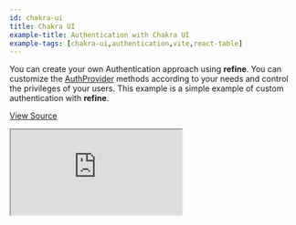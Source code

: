 ```yaml
---
id: chakra-ui
title: Chakra UI
example-title: Authentication with Chakra UI
example-tags: [chakra-ui,authentication,vite,react-table]
---
```


You can create your own Authentication approach using **refine**. You can customize the [AuthProvider](/docs/api-reference/core/providers/auth-provider/) methods according to your needs and control the privileges of your users. This example is a simple example of custom authentication with **refine**.

[View Source](https://github.com/refinedev/refine/tree/master/examples/auth-chakra-ui)

<iframe loading="lazy" src="https://stackblitz.com/github/refinedev/refine/tree/master/examples/auth-chakra-ui?embed=1&view=preview&theme=dark&preset=node&ctl=1"
    style={{width: "100%", height:"80vh", border: "0px", borderRadius: "8px", overflow:"hidden"}}
    title="refine-chakra-ui-authentication-example"
></iframe>